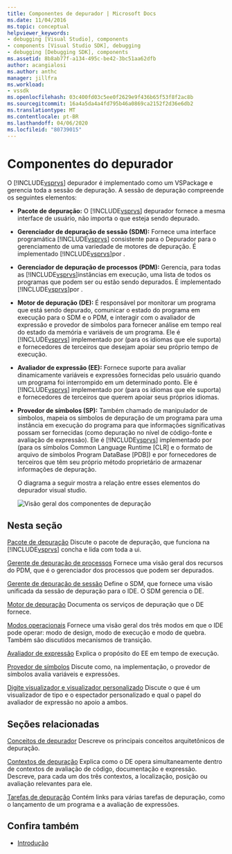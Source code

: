 ```yaml
---
title: Componentes de depurador | Microsoft Docs
ms.date: 11/04/2016
ms.topic: conceptual
helpviewer_keywords:
- debugging [Visual Studio], components
- components [Visual Studio SDK], debugging
- debugging [Debugging SDK], components
ms.assetid: 8b8ab77f-a134-495c-be42-3bc51aa62dfb
author: acangialosi
ms.author: anthc
manager: jillfra
ms.workload:
- vssdk
ms.openlocfilehash: 03c400fd03c5ee0f2629e9f436b65f53f8f2ac8b
ms.sourcegitcommit: 16a4a5da4a4fd795b46a0869ca2152f2d36e6db2
ms.translationtype: MT
ms.contentlocale: pt-BR
ms.lasthandoff: 04/06/2020
ms.locfileid: "80739015"
---
```

# <a name="debugger-components"></a>Componentes do depurador
O [!INCLUDE[vsprvs](../../code-quality/includes/vsprvs_md.md)] depurador é implementado como um VSPackage e gerencia toda a sessão de depuração. A sessão de depuração compreende os seguintes elementos:

- **Pacote de depuração:** O [!INCLUDE[vsprvs](../../code-quality/includes/vsprvs_md.md)] depurador fornece a mesma interface de usuário, não importa o que esteja sendo depurado.

- **Gerenciador de depuração de sessão (SDM):** Fornece uma interface programática [!INCLUDE[vsprvs](../../code-quality/includes/vsprvs_md.md)] consistente para o Depurador para o gerenciamento de uma variedade de motores de depuração. É implementado [!INCLUDE[vsprvs](../../code-quality/includes/vsprvs_md.md)]por .

- **Gerenciador de depuração de processos (PDM):** Gerencia, para todas as [!INCLUDE[vsprvs](../../code-quality/includes/vsprvs_md.md)]instâncias em execução, uma lista de todos os programas que podem ser ou estão sendo depurados. É implementado [!INCLUDE[vsprvs](../../code-quality/includes/vsprvs_md.md)]por .

- **Motor de depuração (DE):** É responsável por monitorar um programa que está sendo depurado, comunicar o estado do programa em execução para o SDM e o PDM, e interagir com o avaliador de expressão e provedor de símbolos para fornecer análise em tempo real do estado da memória e variáveis de um programa. Ele é [!INCLUDE[vsprvs](../../code-quality/includes/vsprvs_md.md)] implementado por (para os idiomas que ele suporta) e fornecedores de terceiros que desejam apoiar seu próprio tempo de execução.

- **Avaliador de expressão (EE):** Fornece suporte para avaliar dinamicamente variáveis e expressões fornecidas pelo usuário quando um programa foi interrompido em um determinado ponto. Ele é [!INCLUDE[vsprvs](../../code-quality/includes/vsprvs_md.md)] implementado por (para os idiomas que ele suporta) e fornecedores de terceiros que querem apoiar seus próprios idiomas.

- **Provedor de símbolos (SP):** Também chamado de manipulador de símbolos, mapeia os símbolos de depuração de um programa para uma instância em execução do programa para que informações significativas possam ser fornecidas (como depuração no nível de código-fonte e avaliação de expressão). Ele é [!INCLUDE[vsprvs](../../code-quality/includes/vsprvs_md.md)] implementado por (para os símbolos Common Language Runtime [CLR] e o formato de arquivo de símbolos Program DataBase [PDB]) e por fornecedores de terceiros que têm seu próprio método proprietário de armazenar informações de depuração.

  O diagrama a seguir mostra a relação entre esses elementos do depurador visual studio.

  ![Visão geral dos componentes de depuração](../../extensibility/debugger/media/dbugcompovrview.gif "DBugCompOvrview")

## <a name="in-this-section"></a>Nesta seção
 [Pacote de depuração](../../extensibility/debugger/debug-package.md) Discute o pacote de depuração, que funciona na [!INCLUDE[vsprvs](../../code-quality/includes/vsprvs_md.md)] concha e lida com toda a ui.

 [Gerente de depuração de processos](../../extensibility/debugger/process-debug-manager.md) Fornece uma visão geral dos recursos do PDM, que é o gerenciador dos processos que podem ser depurados.

 [Gerente de depuração de sessão](../../extensibility/debugger/session-debug-manager.md) Define o SDM, que fornece uma visão unificada da sessão de depuração para o IDE. O SDM gerencia o DE.

 [Motor de depuração](../../extensibility/debugger/debug-engine.md) Documenta os serviços de depuração que o DE fornece.

 [Modos operacionais](../../extensibility/debugger/operational-modes.md) Fornece uma visão geral dos três modos em que o IDE pode operar: modo de design, modo de execução e modo de quebra. Também são discutidos mecanismos de transição.

 [Avaliador de expressão](../../extensibility/debugger/expression-evaluator.md) Explica o propósito do EE em tempo de execução.

 [Provedor de símbolos](../../extensibility/debugger/symbol-provider.md) Discute como, na implementação, o provedor de símbolos avalia variáveis e expressões.

 [Digite visualizador e visualizador personalizado](../../extensibility/debugger/type-visualizer-and-custom-viewer.md) Discute o que é um visualizador de tipo e o espectador personalizado e qual o papel do avaliador de expressão no apoio a ambos.

## <a name="related-sections"></a>Seções relacionadas
 [Conceitos de depurador](../../extensibility/debugger/debugger-concepts.md) Descreve os principais conceitos arquitetônicos de depuração.

 [Contextos de depuração](../../extensibility/debugger/debugger-contexts.md) Explica como o DE opera simultaneamente dentro de contextos de avaliação de código, documentação e expressão. Descreve, para cada um dos três contextos, a localização, posição ou avaliação relevantes para ele.

 [Tarefas de depuração](../../extensibility/debugger/debugging-tasks.md) Contém links para várias tarefas de depuração, como o lançamento de um programa e a avaliação de expressões.

## <a name="see-also"></a>Confira também
- [Introdução](../../extensibility/debugger/getting-started-with-debugger-extensibility.md)
